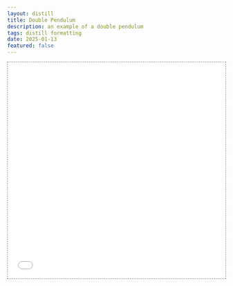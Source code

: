 ```yaml
---
layout: distill
title: Double Pendulum
description: an example of a double pendulum
tags: distill formatting
date: 2025-01-13
featured: false
---
```


<div class="l-page">
  <iframe src="{{ '/assets/plotly/double_pendulum.html' | relative_url }}" frameborder='0' scrolling='no' height="500px" width="100%" style="border: 1px dashed grey;"></iframe>
</div>

